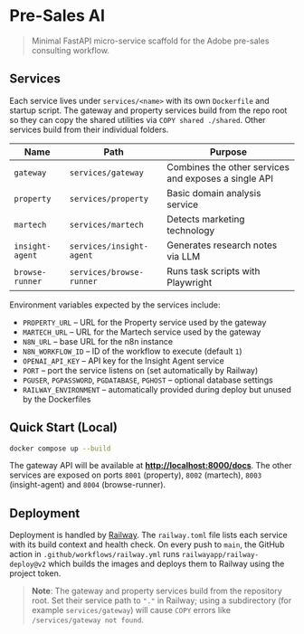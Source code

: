 # Pre-Sales AI

> Minimal FastAPI micro-service scaffold for the Adobe pre-sales consulting workflow.

## Services

Each service lives under `services/<name>` with its own `Dockerfile` and startup
script. The gateway and property services build from the repo root so they can
copy the shared utilities via `COPY shared ./shared`. Other services build from
their individual folders.

| Name      | Path                | Purpose                         |
|-----------|--------------------|---------------------------------|
| `gateway` | `services/gateway` | Combines the other services and exposes a single API |
| `property`| `services/property`| Basic domain analysis service   |
| `martech` | `services/martech` | Detects marketing technology    |
| `insight-agent` | `services/insight-agent` | Generates research notes via LLM |
| `browse-runner` | `services/browse-runner` | Runs task scripts with Playwright |

Environment variables expected by the services include:

- `PROPERTY_URL` – URL for the Property service used by the gateway
- `MARTECH_URL` – URL for the Martech service used by the gateway
- `N8N_URL` – base URL for the n8n instance
- `N8N_WORKFLOW_ID` – ID of the workflow to execute (default `1`)
- `OPENAI_API_KEY` – API key for the Insight Agent service
- `PORT` – port the service listens on (set automatically by Railway)
- `PGUSER`, `PGPASSWORD`, `PGDATABASE`, `PGHOST` – optional database settings
- `RAILWAY_ENVIRONMENT` – automatically provided during deploy but unused by the Dockerfiles

## Quick Start (Local)

```bash
docker compose up --build
```

The gateway API will be available at
**[http://localhost:8000/docs](http://localhost:8000/docs)**. The other
services are exposed on ports `8001` (property), `8002` (martech), `8003` (insight-agent) and `8004` (browse-runner).

## Deployment

Deployment is handled by [Railway](https://railway.app/). The `railway.toml`
file lists each service with its build context and health check. On every push
to `main`, the GitHub action in `.github/workflows/railway.yml` runs
`railwayapp/railway-deploy@v2` which builds the images and deploys them to
Railway using the project token.

> **Note**: The gateway and property services build from the repository root.
> Set their service path to `"."` in Railway; using a subdirectory (for
> example `services/gateway`) will cause `COPY` errors like
> `/services/gateway not found`.

